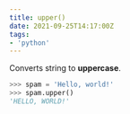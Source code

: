 ```yaml
---
title: upper()
date: 2021-09-25T14:17:00Z
tags:
- 'python'
---
```


Converts string to **uppercase**.

```python
>>> spam = 'Hello, world!'
>>> spam.upper()
'HELLO, WORLD!'
```
